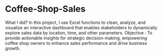 # Coffee-Shop-Sales
What I did?
In this project, I use Excel functions to clean, analyze, and visualize an interactive dashboard that enables stakeholders to dynamically explore sales data by location, time, and other parameters.
Objective :
To provide actionable insights for strategic decision-making, empowering coffee shop owners to enhance sales performance and drive business growth.
